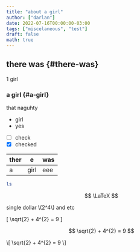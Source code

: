 ```yaml
---
title: "about a girl"
author: ["darlan"]
date: 2022-07-16T00:00:00-03:00
tags: ["miscelaneous", "test"]
draft: false
math: true
---
```


## there was {#there-was}

1 girl


### a girl {#a-girl}

that naguhty

-   girl
-   yes
-   [ ] check
-   [X] checked

| ther | e | was |
|------|---|-----|
| a | girl | eee |

```sh
ls
```

$$ \LaTeX $$

single dollar \\(2^4\\) and etc

\[ \sqrt{2} + 4^{2} = 9 \]

$$ \sqrt{2} + 4^{2} = 9 $$

\\[ \sqrt{2} + 4^{2} = 9 \\]
